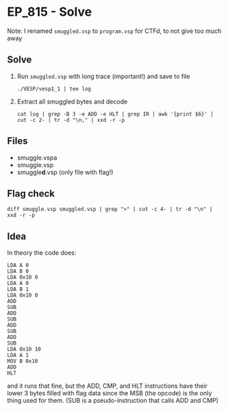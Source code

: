 # EP_815 - Solve

Note: I renamed `smuggled.vsp` to `program.vsp` for CTFd, to not give too much away

## Solve
1. Run `smuggled.vsp` with long trace (important!) and save to file 

    `./VESP/vesp1_1 | tee log`
2. Extract all smuggled bytes and decode

    `cat log | grep -B 3 -e ADD -e HLT | grep IR | awk '{print $6}' | cut -c 2- | tr -d "\n," | xxd -r -p`

## Files
 - smuggle.vspa 
 - smuggle.vsp
 - smuggle**d**.vsp (only file with flag!)

## Flag check
`diff smuggle.vsp smuggled.vsp | grep ">" | cut -c 4- | tr -d "\n" | xxd -r -p`

## Idea
In theory the code does:
```
LDA A 0
LDA B 0
LDA 0x10 0
LDA A 0
LDA B 1
LDA 0x10 0
ADD
SUB
ADD
SUB
ADD
SUB
ADD
SUB
LDA 0x10 10
LDA A 1
MOV B 0x10
ADD
HLT
```

and it runs that fine, but the ADD, CMP, and HLT instructions have their lower 3 bytes filled with flag data since the MSB (the opcode) is the only thing used for them.
(SUB is a pseudo-instruction that calls ADD and CMP)
